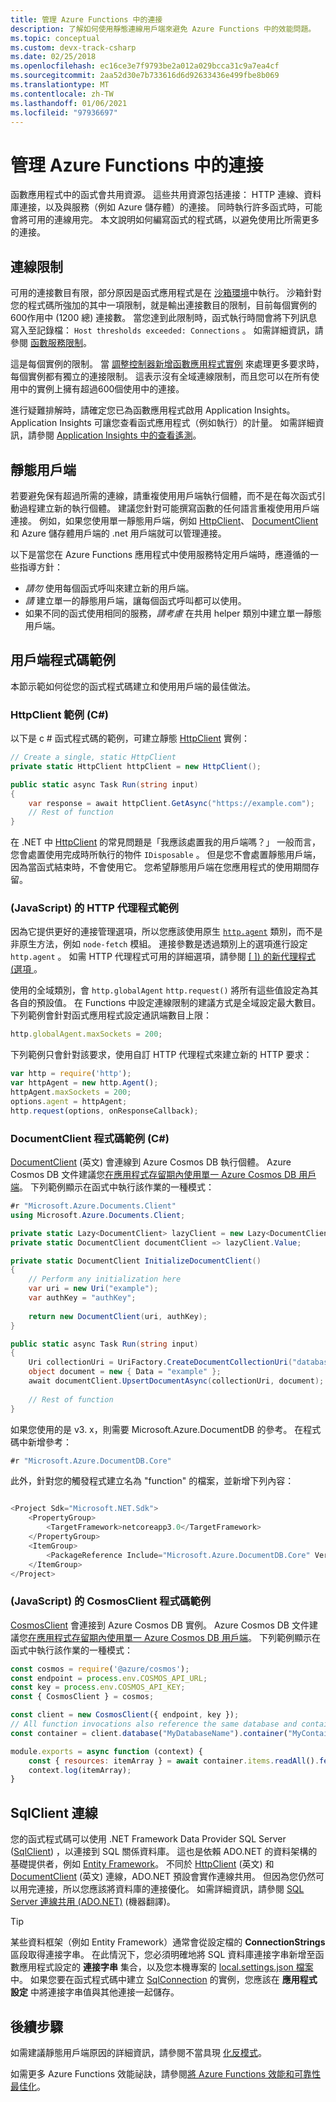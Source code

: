 ```yaml
---
title: 管理 Azure Functions 中的連接
description: 了解如何使用靜態連線用戶端來避免 Azure Functions 中的效能問題。
ms.topic: conceptual
ms.custom: devx-track-csharp
ms.date: 02/25/2018
ms.openlocfilehash: ec16ce3e7f9793be2a012a029bcca31c9a7ea4cf
ms.sourcegitcommit: 2aa52d30e7b733616d6d92633436e499fbe8b069
ms.translationtype: MT
ms.contentlocale: zh-TW
ms.lasthandoff: 01/06/2021
ms.locfileid: "97936697"
---
```

# <a name="manage-connections-in-azure-functions"></a>管理 Azure Functions 中的連接

函數應用程式中的函式會共用資源。 這些共用資源包括連接： HTTP 連線、資料庫連接，以及與服務（例如 Azure 儲存體）的連接。 同時執行許多函式時，可能會將可用的連線用完。 本文說明如何編寫函式的程式碼，以避免使用比所需更多的連接。

## <a name="connection-limit"></a>連線限制

可用的連接數目有限，部分原因是函式應用程式是在 [沙箱環境](https://github.com/projectkudu/kudu/wiki/Azure-Web-App-sandbox)中執行。 沙箱針對您的程式碼所強加的其中一項限制，就是輸出連接數目的限制，目前每個實例的600作用中 (1200 總) 連接數。 當您達到此限制時，函式執行時間會將下列訊息寫入至記錄檔： `Host thresholds exceeded: Connections` 。 如需詳細資訊，請參閱 [函數服務限制](functions-scale.md#service-limits)。

這是每個實例的限制。 當 [調整控制器新增函數應用程式實例](event-driven-scaling.md) 來處理更多要求時，每個實例都有獨立的連接限制。 這表示沒有全域連線限制，而且您可以在所有使用中的實例上擁有超過600個使用中的連接。

進行疑難排解時，請確定您已為函數應用程式啟用 Application Insights。 Application Insights 可讓您查看函式應用程式（例如執行）的計量。 如需詳細資訊，請參閱 [Application Insights 中的查看遙測](analyze-telemetry-data.md#view-telemetry-in-application-insights)。  

## <a name="static-clients"></a>靜態用戶端

若要避免保有超過所需的連線，請重複使用用戶端執行個體，而不是在每次函式引動過程建立新的執行個體。 建議您針對可能撰寫函數的任何語言重複使用用戶端連接。 例如，如果您使用單一靜態用戶端，例如 [HttpClient](/dotnet/api/system.net.http.httpclient?view=netcore-3.1&preserve-view=true)、 [DocumentClient](/dotnet/api/microsoft.azure.documents.client.documentclient)和 Azure 儲存體用戶端的 .net 用戶端就可以管理連接。

以下是當您在 Azure Functions 應用程式中使用服務特定用戶端時，應遵循的一些指導方針：

- *請勿* 使用每個函式呼叫來建立新的用戶端。
- *請* 建立單一的靜態用戶端，讓每個函式呼叫都可以使用。
- 如果不同的函式使用相同的服務，*請考慮* 在共用 helper 類別中建立單一靜態用戶端。

## <a name="client-code-examples"></a>用戶端程式碼範例

本節示範如何從您的函式程式碼建立和使用用戶端的最佳做法。

### <a name="httpclient-example-c"></a>HttpClient 範例 (C#)

以下是 c # 函式程式碼的範例，可建立靜態 [HttpClient](/dotnet/api/system.net.http.httpclient?view=netcore-3.1&preserve-view=true) 實例：

```cs
// Create a single, static HttpClient
private static HttpClient httpClient = new HttpClient();

public static async Task Run(string input)
{
    var response = await httpClient.GetAsync("https://example.com");
    // Rest of function
}
```

在 .NET 中 [HttpClient](/dotnet/api/system.net.http.httpclient?view=netcore-3.1&preserve-view=true) 的常見問題是「我應該處置我的用戶端嗎？」 一般而言，您會處置使用完成時所執行的物件 `IDisposable` 。 但是您不會處置靜態用戶端，因為當函式結束時，不會使用它。 您希望靜態用戶端在您應用程式的使用期間存留。

### <a name="http-agent-examples-javascript"></a> (JavaScript) 的 HTTP 代理程式範例

因為它提供更好的連接管理選項，所以您應該使用原生 [`http.agent`](https://nodejs.org/dist/latest-v6.x/docs/api/http.html#http_class_http_agent) 類別，而不是非原生方法，例如 `node-fetch` 模組。 連接參數是透過類別上的選項進行設定 `http.agent` 。 如需 HTTP 代理程式可用的詳細選項，請參閱 [ \[ \]) 的新代理程式 (選項 ](https://nodejs.org/dist/latest-v6.x/docs/api/http.html#http_new_agent_options)。

使用的全域類別，會 `http.globalAgent` `http.request()` 將所有這些值設定為其各自的預設值。 在 Functions 中設定連線限制的建議方式是全域設定最大數目。 下列範例會針對函式應用程式設定通訊端數目上限：

```js
http.globalAgent.maxSockets = 200;
```

 下列範例只會針對該要求，使用自訂 HTTP 代理程式來建立新的 HTTP 要求：

```js
var http = require('http');
var httpAgent = new http.Agent();
httpAgent.maxSockets = 200;
options.agent = httpAgent;
http.request(options, onResponseCallback);
```

### <a name="documentclient-code-example-c"></a>DocumentClient 程式碼範例 (C#)

[DocumentClient](/dotnet/api/microsoft.azure.documents.client.documentclient) \(英文\) 會連線到 Azure Cosmos DB 執行個體。 Azure Cosmos DB 文件建議您[在應用程式存留期內使用單一 Azure Cosmos DB 用戶端](../cosmos-db/performance-tips.md#sdk-usage)。 下列範例顯示在函式中執行該作業的一種模式：

```cs
#r "Microsoft.Azure.Documents.Client"
using Microsoft.Azure.Documents.Client;

private static Lazy<DocumentClient> lazyClient = new Lazy<DocumentClient>(InitializeDocumentClient);
private static DocumentClient documentClient => lazyClient.Value;

private static DocumentClient InitializeDocumentClient()
{
    // Perform any initialization here
    var uri = new Uri("example");
    var authKey = "authKey";
    
    return new DocumentClient(uri, authKey);
}

public static async Task Run(string input)
{
    Uri collectionUri = UriFactory.CreateDocumentCollectionUri("database", "collection");
    object document = new { Data = "example" };
    await documentClient.UpsertDocumentAsync(collectionUri, document);
    
    // Rest of function
}
```
如果您使用的是 v3. x，則需要 Microsoft.Azure.DocumentDB 的參考。 在程式碼中新增參考：

```cs
#r "Microsoft.Azure.DocumentDB.Core"
```
此外，針對您的觸發程式建立名為 "function" 的檔案，並新增下列內容：

```cs

<Project Sdk="Microsoft.NET.Sdk">
    <PropertyGroup>
        <TargetFramework>netcoreapp3.0</TargetFramework>
    </PropertyGroup>
    <ItemGroup>
        <PackageReference Include="Microsoft.Azure.DocumentDB.Core" Version="2.12.0" />
    </ItemGroup>
</Project>

```
### <a name="cosmosclient-code-example-javascript"></a> (JavaScript) 的 CosmosClient 程式碼範例
[CosmosClient](/javascript/api/@azure/cosmos/cosmosclient) 會連接到 Azure Cosmos DB 實例。 Azure Cosmos DB 文件建議您[在應用程式存留期內使用單一 Azure Cosmos DB 用戶端](../cosmos-db/performance-tips.md#sdk-usage)。 下列範例顯示在函式中執行該作業的一種模式：

```javascript
const cosmos = require('@azure/cosmos');
const endpoint = process.env.COSMOS_API_URL;
const key = process.env.COSMOS_API_KEY;
const { CosmosClient } = cosmos;

const client = new CosmosClient({ endpoint, key });
// All function invocations also reference the same database and container.
const container = client.database("MyDatabaseName").container("MyContainerName");

module.exports = async function (context) {
    const { resources: itemArray } = await container.items.readAll().fetchAll();
    context.log(itemArray);
}
```

## <a name="sqlclient-connections"></a>SqlClient 連線

您的函式程式碼可以使用 .NET Framework Data Provider SQL Server ([SqlClient](/dotnet/api/system.data.sqlclient)) ，以連接到 SQL 關係資料庫。 這也是依賴 ADO.NET 的資料架構的基礎提供者，例如 [Entity Framework](/ef/ef6/)。 不同於 [HttpClient](/dotnet/api/system.net.http.httpclient) \(英文\) 和 [DocumentClient](/dotnet/api/microsoft.azure.documents.client.documentclient) \(英文\) 連線，ADO.NET 預設會實作連線共用。 但因為您仍然可以用完連接，所以您應該將資料庫的連接優化。 如需詳細資訊，請參閱 [SQL Server 連線共用 (ADO.NET)](/dotnet/framework/data/adonet/sql-server-connection-pooling) \(機器翻譯\)。

> [!TIP]
> 某些資料框架（例如 Entity Framework）通常會從設定檔的 **ConnectionStrings** 區段取得連接字串。 在此情況下，您必須明確地將 SQL 資料庫連接字串新增至函數應用程式設定的 **連接字串** 集合，以及您本機專案的 [local.settings.json 檔案](functions-run-local.md#local-settings-file)中。 如果您要在函式程式碼中建立 [SqlConnection](/dotnet/api/system.data.sqlclient.sqlconnection) 的實例，您應該在 **應用程式設定** 中將連接字串值與其他連接一起儲存。

## <a name="next-steps"></a>後續步驟

如需建議靜態用戶端原因的詳細資訊，請參閱不當具現 [化反模式](/azure/architecture/antipatterns/improper-instantiation/)。

如需更多 Azure Functions 效能祕訣，請參閱[將 Azure Functions 效能和可靠性最佳化](functions-best-practices.md)。
